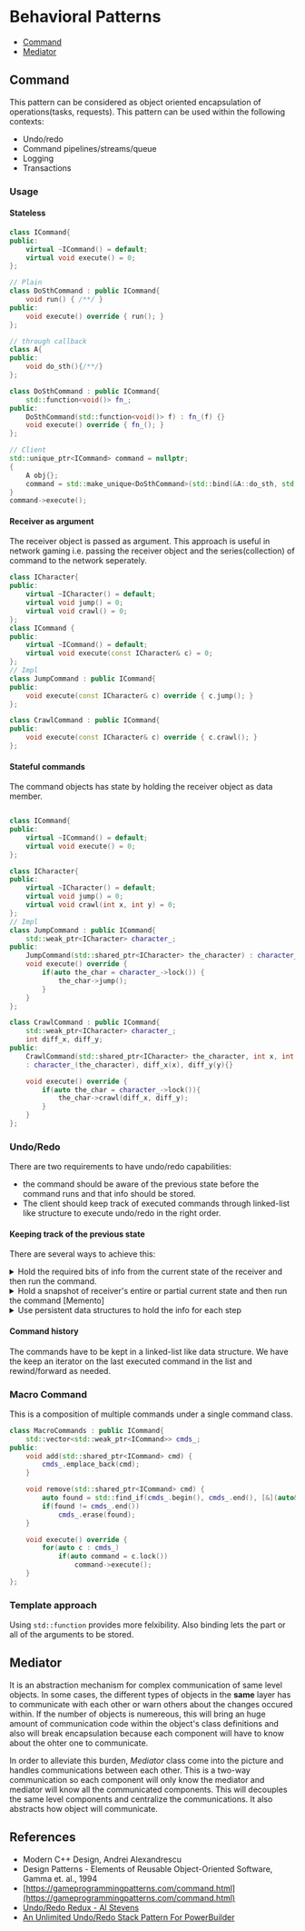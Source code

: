 # Behavioral Patterns
- [Command](#Command)
- [Mediator](#Mediator)


## **Command**
This pattern can be considered as object oriented encapsulation of operations(tasks, requests). This pattern can be used within the following contexts:
- Undo/redo
- Command pipelines/streams/queue
- Logging
- Transactions

### **Usage**

#### Stateless
```cpp
class ICommand{
public:
    virtual ~ICommand() = default;
    virtual void execute() = 0;
};

// Plain
class DoSthCommand : public ICommand{
    void run() { /**/ }
public:
    void execute() override { run(); }
};

// through callback
class A{
public:
    void do_sth(){/**/}
};

class DoSthCommand : public ICommand{
    std::function<void()> fn_;
public:
    DoSthCommand(std::function<void()> f) : fn_(f) {}
    void execute() override { fn_(); }
};

// Client
std::unique_ptr<ICommand> command = nullptr;
{
    A obj{};
    command = std::make_unique<DoSthCommand>(std::bind(&A::do_sth, std::ref(obj)));
}
command->execute();
```

#### Receiver as argument
The receiver object is passed as argument. This approach is useful in network gaming i.e. passing the receiver object and the series(collection) of command to the network seperately.

```cpp
class ICharacter{
public:
    virtual ~ICharacter() = default;
    virtual void jump() = 0;
    virtual void crawl() = 0;
};
class ICommand {
public:
    virtual ~ICommand() = default;
    virtual void execute(const ICharacter& c) = 0;
};
// Impl
class JumpCommand : public ICommand{
public:
    void execute(const ICharacter& c) override { c.jump(); }
};

class CrawlCommand : public ICommand{
public:
    void execute(const ICharacter& c) override { c.crawl(); }
};

```

#### Stateful commands
The command objects has state by holding the receiver object as data member.

```cpp

class ICommand{
public:
    virtual ~ICommand() = default;
    virtual void execute() = 0;
};

class ICharacter{
public:
    virtual ~ICharacter() = default;
    virtual void jump() = 0;
    virtual void crawl(int x, int y) = 0;
};
// Impl
class JumpCommand : public ICommand{
    std::weak_ptr<ICharacter> character_;
public:
    JumpCommand(std::shared_ptr<ICharacter> the_character) : character_(the_character) {}
    void execute() override { 
        if(auto the_char = character_->lock()) {
            the_char->jump();
        }
    }
};

class CrawlCommand : public ICommand{
    std::weak_ptr<ICharacter> character_;
    int diff_x, diff_y;
public:
    CrawlCommand(std::shared_ptr<ICharacter> the_character, int x, int y) 
    : character_(the_character), diff_x(x), diff_y(y){}

    void execute() override {
        if(auto the_char = character_->lock()){
            the_char->crawl(diff_x, diff_y);
        }
    }
};

```


### **Undo/Redo**
There are two requirements to have undo/redo capabilities:
- the command should be aware of the previous state before the command runs and that info should be stored. 
- The client should keep track of executed commands through linked-list like structure to execute undo/redo in the right order.

#### Keeping track of the previous state
There are several ways to achieve this:
<details>
<summary>Hold the required bits of info from the current state of the receiver and then run the command.</summary>

```cpp
class ICommand{
public:
    virtual ~ICommand() = default;
    virtual void execute() = 0;
    virtual void undo() = 0;
};

class ICharacter{
public:
    virtual ~ICharacter() = default;
    virtual void jump() = 0;
    virtual void crawl(int x, int y) = 0;
};
// Impl
class CrawlCommand : public ICommand{
    std::weak_ptr<ICharacter> character_;
    int x_, y_;
    int prev_x, prev_y;
public:
    CrawlCommand(std::shared_ptr<ICharacter> the_character, int x, int y) 
    : character_(the_character), x_(x), y_(y), prev_x(0), prev_y(0){}

    void execute() override {
        if(auto the_char = character_->lock()){
            prev_x = GetPosition(*the_char, POS::X);
            prev_y = GetPosition(*the_char, POS::y);
            the_char->crawl(x_, y_);
        }
    }

    void undo() override {
        if(auto the_char = character_->lock()) {
            the_char->crawl(prev_x, prev_y);
        }
    }
};
```
</details>

<details>

<summary>Hold a snapshot of receiver's entire or partial current state and then run the command [Memento]</summary>

</details>

<details>

<summary>Use persistent data structures to hold the info for each step</summary>

</details>


#### Command history
The commands have to be kept in a linked-list like data structure. We have the keep an iterator on the last executed command in the list and rewind/forward as needed.

### **Macro Command**
This is a composition of multiple commands under a single command class.
```cpp
class MacroCommands : public ICommand{
    std::vector<std::weak_ptr<ICommand>> cmds_;
public:
    void add(std::shared_ptr<ICommand> cmd) {
        cmds_.emplace_back(cmd);
    }

    void remove(std::shared_ptr<ICommand> cmd) {
        auto found = std::find_if(cmds_.begin(), cmds_.end(), [&](auto& c) { return cmd == c.lock(); });
        if(found != cmds_.end())
            cmds_.erase(found);
    }

    void execute() override {
        for(auto c : cmds_)
            if(auto command = c.lock())
                command->execute();
    }
};
```

### **Template approach**
Using `std::function` provides more felxibility. Also binding lets the part or all of the arguments to be stored.

## **Mediator**
It is an abstraction mechanism for complex communication of same level objects. In some cases, the different types of objects in the **same** layer has to communicate with each other or warn others about the changes occured within. If the number of objects is numereous, this will bring an huge amount of communication code within the object's class definitions and also will break encapsulation because each component will have to know about the ohter one to communicate.

In order to alleviate this burden, *Mediator* class come into the picture and handles communications between each other. This is a two-way communication so each component will only know the mediator and mediator will know all the communicated components. This will decouples the same level components and centralize the communications. It also abstracts how object will communicate.


## References
- Modern C++ Design, Andrei Alexandrescu
- Design Patterns - Elements of Reusable Object-Oriented Software, Gamma et. al., 1994
- [https://gameprogrammingpatterns.com/command.html](https://gameprogrammingpatterns.com/command.html)
- [Undo/Redo Redux - Al Stevens](https://www.drdobbs.com/cpp/c-programming/184410722?queryText=undo%252Fredo%2Bredux)
- [An Unlimited Undo/Redo Stack Pattern For PowerBuilder](https://www.drdobbs.com/parallel/an-unlimited-undoredo-stack-pattern-for/184410214)